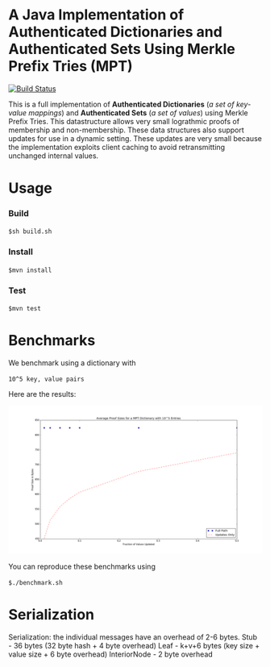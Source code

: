 # A Java Implementation of Authenticated Dictionaries and Authenticated Sets Using Merkle Prefix Tries (MPT) 
[![Build Status](https://travis-ci.org/henryaspegren/b_verify-merkle-prefix-trie.svg?branch=master)](https://travis-ci.org/henryaspegren/b_verify-merkle-prefix-trie)

This is a full implementation of <b>Authenticated Dictionaries</b> (<i>a set of key-value mappings</i>) and <b>Authenticated Sets</b> (<i>a set of values</i>) using Merkle Prefix Tries. This datastructure allows very small lograthmic proofs of membership and non-membership. These data structures also support updates for use in a dynamic setting. These updates are very small because the implementation exploits client caching to avoid retransmitting unchanged internal values.

# Usage

### Build
`$sh build.sh`

### Install
`$mvn install`

### Test
`$mvn test`

# Benchmarks
We benchmark using a dictionary with 

`10^5 key, value pairs`

Here are the results:

![picture](efficient_update_proofs.png) 

You can reproduce these benchmarks using

`$./benchmark.sh`

# Serialization 
Serialization: the individual messages have an overhead of 2-6 bytes.
Stub - 36 bytes (32 byte hash + 4 byte overhead)
Leaf - k+v+6 bytes (key size + value size + 6 byte overhead)
InteriorNode  - 2 byte overhead 
